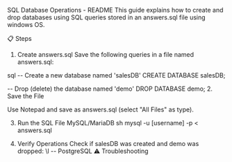 
SQL Database Operations - README 
This guide explains how to create and drop databases using SQL queries stored in an answers.sql file using windows OS.

📋 Steps
1. Create answers.sql
Save the following queries in a file named answers.sql:

sql
-- Create a new database named 'salesDB'
CREATE DATABASE salesDB;

-- Drop (delete) the database named 'demo'
DROP DATABASE demo;
2. Save the File

Use Notepad and save as answers.sql (select "All Files" as type).

3. Run the SQL File
MySQL/MariaDB
sh
mysql -u [username] -p < answers.sql

4. Verify Operations
Check if salesDB was created and demo was dropped:
\l              -- PostgreSQL
⚠️ Troubleshooting
